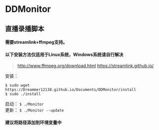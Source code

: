 DDMonitor
==============================
直播录播脚本  
------------------------------

#### 需要streamlink+ffmpeg支持。  
#### 以下安装方法仅适用于Linux系统，Windows系统请自行解决
> http://www.ffmpeg.org/download.html
> https://streamlink.github.io/

安装：
```
$ sudo wget https://Dreammer12138.github.io/Documents/DDMonitor/install
$ sudo ./install
```

启动：
`$ ./Monitor`  
更新：
`$ ./Monitor --update`  
#### 建议将路径添加到环境变量中
